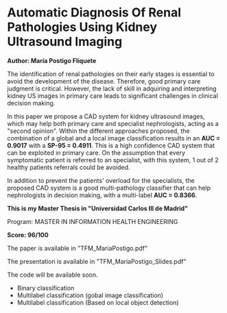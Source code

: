 # Automatic Diagnosis Of Renal Pathologies Using Kidney Ultrasound Imaging

**Author: María Postigo Fliquete**

The identification of renal pathologies on their early stages is essential to avoid the development of the disease. Therefore, good primary care judgment is critical. However, the lack of skill in adquiring and interpreting kidney US images in primary care leads to significant challenges in clinical decision making.

In this paper we propose a CAD system for kidney ultrasound images, which may help both primary care and specialist nephrologists, acting as a "second opinion". Within the different approaches proposed, the combination of a global and a local image classification results in an **AUC = 0.9017** with a **SP-95 = 0.4911**. This is a high confidence CAD system that can be exploited in primary care. On the assumption that every symptomatic patient is referred to an specialist, with this system, 1 out of 2 healthy patients referrals could be avoided. 

In addition to prevent the patients' overload for the specialists, the proposed CAD system is a good multi-pathology classifier that can help nephrologists in decision making, with a multi-label **AUC = 0.8366**.

**This is my Master Thesis in "Universidad Carlos III de Madrid"**

Program: MASTER IN INFORMATION HEALTH ENGINEERING

**Score: 96/100**

The paper is available in "TFM_MariaPostigo.pdf"

The presentation is available in "TFM_MariaPostigo_Slides.pdf"

The code will be available soon.
* Binary classification
* Multilabel classification (gobal image classification)
* Multilabel classification (Based on local object detection)
